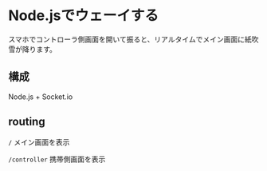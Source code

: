 # Node.jsでウェーイする

スマホでコントローラ側画面を開いて振ると、リアルタイムでメイン画面に紙吹雪が降ります。


## 構成

Node.js + Socket.io


## routing

`/` メイン画面を表示  

`/controller` 携帯側画面を表示  

